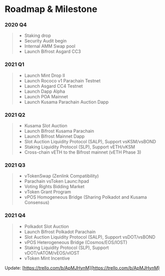 # Roadmap & Milestone

### 2020 Q4

> * Staking drop
> * Security Audit begin
> * Internal AMM Swap pool
> * Launch Bifrost Asgard CC3

### 2021 Q1

> * Launch Mint Drop II
> * Launch Rococo v1 Parachain Testnet
> * Launch Asgard CC4 Testnet
> * Launch Dapp Alpha
> * Launch POA Mainnet
> * Launch Kusama Parachain Auction Dapp

### 2021 Q2

> * Kusama Slot Auction
> * Launch Bifrost Kusama Parachain
> * Launch Bifrost Mainnet Dapp
> * Slot Auction Liquidity Protocol \(SALP\), Support vsKSM/vsBOND 
> * Staking Liquidity Protocol \(SLP\), Support vETH/vKSM 
> * Cross-chain vETH to the Bifrost mainnet \(vETH Phase 3\)

### 2021 Q3

> * vTokenSwap \(Zenlink Compatibility\)
> * Parachain vsToken Launc:hpad
> * Voting Rights Bidding Market
> * vToken Grant Program
> * vPOS Homogeneous Bridge \(Sharing Polkadot and Kusama Consensus\)

### 2021 Q4

> * Polkadot Slot Auction
> * Launch Bifrost Polkadot Parachain
> * Slot Auction Liquidity Protocol \(SALP\),  Support vsDOT/vsBOND
> * vPOS Heterogeneous Bridge \(Cosmos/EOS/IOST\)
> * Staking Liquidity Protocol \(SLP\), Support vDOT/vATOM/vEOS/vIOST
> * vToken Mint Incentive

Update: [https://trello.com/b/ApMJHynM](https://trello.com/b/ApMJHynM)

